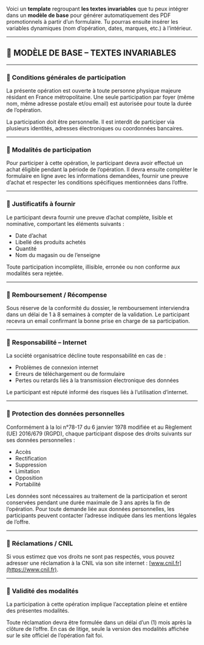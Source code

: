 Voici un **template** regroupant **les textes invariables** que tu peux intégrer dans un **modèle de base** pour générer automatiquement des PDF promotionnels à partir d’un formulaire. Tu pourras ensuite insérer les variables dynamiques (nom d’opération, dates, marques, etc.) à l’intérieur.

---

## 🧾 **MODÈLE DE BASE – TEXTES INVARIABLES**

---

### 🔷 **Conditions générales de participation**

La présente opération est ouverte à toute personne physique majeure résidant en France métropolitaine.
Une seule participation par foyer (même nom, même adresse postale et/ou email) est autorisée pour toute la durée de l’opération.

La participation doit être personnelle. Il est interdit de participer via plusieurs identités, adresses électroniques ou coordonnées bancaires.

---

### 🔷 **Modalités de participation**

Pour participer à cette opération, le participant devra avoir effectué un achat éligible pendant la période de l’opération.
Il devra ensuite compléter le formulaire en ligne avec les informations demandées, fournir une preuve d’achat et respecter les conditions spécifiques mentionnées dans l’offre.

---

### 🔷 **Justificatifs à fournir**

Le participant devra fournir une preuve d’achat complète, lisible et nominative, comportant les éléments suivants :

* Date d’achat
* Libellé des produits achetés
* Quantité
* Nom du magasin ou de l’enseigne

Toute participation incomplète, illisible, erronée ou non conforme aux modalités sera rejetée.

---

### 🔷 **Remboursement / Récompense**

Sous réserve de la conformité du dossier, le remboursement interviendra dans un délai de 1 à 8 semaines à compter de la validation.
Le participant recevra un email confirmant la bonne prise en charge de sa participation.

---

### 🔷 **Responsabilité – Internet**

La société organisatrice décline toute responsabilité en cas de :

* Problèmes de connexion internet
* Erreurs de téléchargement ou de formulaire
* Pertes ou retards liés à la transmission électronique des données

Le participant est réputé informé des risques liés à l’utilisation d’internet.

---

### 🔷 **Protection des données personnelles**

Conformément à la loi n°78-17 du 6 janvier 1978 modifiée et au Règlement (UE) 2016/679 (RGPD), chaque participant dispose des droits suivants sur ses données personnelles :

* Accès
* Rectification
* Suppression
* Limitation
* Opposition
* Portabilité

Les données sont nécessaires au traitement de la participation et seront conservées pendant une durée maximale de 3 ans après la fin de l’opération.
Pour toute demande liée aux données personnelles, les participants peuvent contacter l’adresse indiquée dans les mentions légales de l’offre.

---

### 🔷 **Réclamations / CNIL**

Si vous estimez que vos droits ne sont pas respectés, vous pouvez adresser une réclamation à la CNIL via son site internet : [www.cnil.fr](https://www.cnil.fr).

---

### 🔷 **Validité des modalités**

La participation à cette opération implique l’acceptation pleine et entière des présentes modalités.

Toute réclamation devra être formulée dans un délai d’un (1) mois après la clôture de l’offre.
En cas de litige, seule la version des modalités affichée sur le site officiel de l’opération fait foi.

